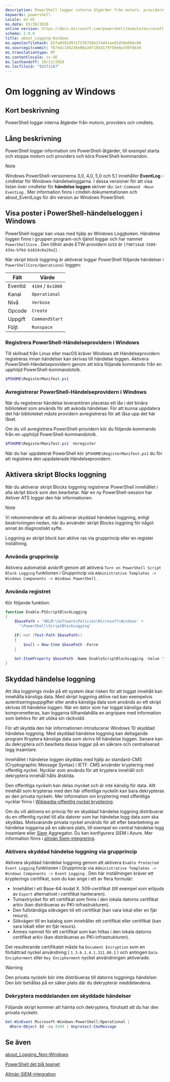 ```yaml
---
description: PowerShell loggar interna åtgärder från motorn, providers och cmdlets.
keywords: powershell
Locale: en-US
ms.date: 03/30/2020
online version: https://docs.microsoft.com/powershell/module/microsoft.powershell.core/about/about_logging_windows?view=powershell-7&WT.mc_id=ps-gethelp
schema: 2.0.0
title: about_Logging-Windows
ms.openlocfilehash: 62fa0592d931f5f675661f4d41ee01df6b89dc06
ms.sourcegitcommit: f874dc1d4236e06a3df195d179f59e0a7d9f8436
ms.translationtype: MT
ms.contentlocale: sv-SE
ms.lasthandoff: 10/13/2020
ms.locfileid: "93271167"
---
```

# <a name="about-logging-windows"></a>Om loggning av Windows

## <a name="short-description"></a>Kort beskrivning

PowerShell loggar interna åtgärder från motorn, providers och cmdlets.

## <a name="long-description"></a>Lång beskrivning

PowerShell loggar information om PowerShell-åtgärder, till exempel starta och stoppa motorn och providers och köra PowerShell-kommandon.

> [!NOTE]
> Windows PowerShell-versionerna 3,0, 4,0, 5,0 och 5,1 innehåller **EventLog** -cmdletar för Windows-händelseloggarna. I dessa versioner för att visa listan över cmdletar för **händelse loggen** skriver du: `Get-Command -Noun EventLog` . Mer information finns i cmdlet-dokumentationen och about_EventLogs för din version av Windows PowerShell.

## <a name="viewing-the-powershell-event-log-entries-on-windows"></a>Visa poster i PowerShell-händelseloggen i Windows

PowerShell-loggar kan visas med hjälp av Windows Loggboken. Händelse loggen finns i gruppen program-och tjänst loggar och har namnet `PowerShellCore` . Den tillhör ande ETW-providern `GUID` är `{f90714a8-5509-434a-bf6d-b1624c8a19a2}` .

När skript block loggning är aktiverat loggar PowerShell följande händelser i `PowerShellCore/Operational` loggen:

|Fält| Värde|
|-|-|
|EventId|`4104` / `0x1008`|
|Kanal|`Operational`|
|Nivå|`Verbose`|
|Opcode|`Create`|
|Uppgift|`CommandStart`|
|Följt|`Runspace`|

### <a name="registering-the-powershell-event-provider-on-windows"></a>Registrera PowerShell-Händelseprovidern i Windows

Till skillnad från Linux eller macOS kräver Windows att Händelseprovidern registreras innan händelser kan skrivas till händelse loggen. Aktivera PowerShell-Händelseprovidern genom att köra följande kommando från en upphöjd PowerShell-kommandotolk.

```powershell
$PSHOME\RegisterManifest.ps1
```

### <a name="unregistering-the-powershell-event-provider-on-windows"></a>Avregistrerar PowerShell-Händelseprovidern i Windows

När du registrerar händelse leverantören placeras ett lås i det binära biblioteket som används för att avkoda händelser. För att kunna uppdatera det här biblioteket måste providern avregistreras för att låsa upp det här låset.

Om du vill avregistrera PowerShell-providern kör du följande kommando från en upphöjd PowerShell-kommandotolk.

```powershell
$PSHOME\RegisterManifest.ps1 -Unregister
```

När du har uppdaterat PowerShell kör `$PSHOME\RegisterManifest.ps1` du för att registrera den uppdaterade Händelseprovidern.

## <a name="enabling-script-block-logging"></a>Aktivera skript Blocks loggning

När du aktiverar skript Blocks loggning registrerar PowerShell innehållet i alla skript block som den bearbetar. När en ny PowerShell-session har Aktiver ATS loggar den här informationen.

> [!NOTE]
> Vi rekommenderar att du aktiverar skyddad händelse loggning, enligt beskrivningen nedan, när du använder skript Blocks loggning för något annat än diagnostiskt syfte.

Loggning av skript block kan aktive ras via grupprincip eller en register inställning.

### <a name="using-group-policy"></a>Använda grupprincip

Aktivera automatisk avskrift genom att aktivera `Turn on PowerShell Script Block
Logging` funktionen i Grupprincip via `Administrative Templates -> Windows
Components -> Windows PowerShell` .

### <a name="using-the-registry"></a>Använda registret

Kör följande funktion:

```powershell
function Enable-PSScriptBlockLogging
{
    $basePath = 'HKLM:\Software\Policies\Microsoft\Windows' +
      '\PowerShell\ScriptBlockLogging'

    if(-not (Test-Path $basePath))
    {
        $null = New-Item $basePath -Force
    }

    Set-ItemProperty $basePath -Name EnableScriptBlockLogging -Value "1"
}
```

## <a name="protected-event-logging"></a>Skyddad händelse loggning

Att öka loggnings nivån på ett system ökar risken för att loggat innehåll kan innehålla känsliga data. Med skript loggning aktive rad kan exempelvis autentiseringsuppgifter eller andra känsliga data som används av ett skript skrivas till händelse loggen. När en dator som har loggat känsliga data komprometteras, kan loggarna tillhandahålla en angripare med information som behövs för att utöka sin räckvidd.

För att skydda den här informationen introducerar Windows 10 skyddad händelse loggning.
Med skyddad händelse loggning kan deltagande program Kryptera känsliga data som skrivs till händelse loggen. Senare kan du dekryptera och bearbeta dessa loggar på en säkrare och centraliserad logg insamlare.

Innehållet i händelse loggen skyddas med hjälp av standard-CMS (Cryptographic Message Syntax) i IETF. CMS använder kryptering med offentlig nyckel. Nycklar som används för att kryptera innehåll och dekryptera innehåll hålls åtskilda.

Den offentliga nyckeln kan delas mycket och är inte känslig för data. Allt innehåll som krypteras med den här offentliga nyckeln kan bara dekrypteras av den privata nyckeln. Mer information om kryptering med offentliga nycklar finns i [Wikipedia-offentlig nyckel kryptering](https://en.wikipedia.org/wiki/Public-key_cryptography).

Om du vill aktivera en princip för en skyddad händelse loggning distribuerar du en offentlig nyckel till alla datorer som har händelse logg data som ska skyddas. Motsvarande privata nyckel används för att efter bearbetning av händelse loggarna på en säkrare plats, till exempel en central händelse logg insamlare eller [Siem][] Aggregator. Du kan konfigurera SIEM i Azure. Mer information finns i [allmän Siem-integrering](/cloud-app-security/siem).

### <a name="enabling-protected-event-logging-via-group-policy"></a>Aktivera skyddad händelse loggning via grupprincip

Aktivera skyddad händelse loggning genom att aktivera `Enable Protected Event Logging` funktionen i Grupprincip via `Administrative Templates -> Windows Components
-> Event Logging` . Den här inställningen kräver ett krypterings certifikat, som du kan ange i ett av flera formulär:

- Innehållet i ett Base-64-kodat X. 509-certifikat (till exempel som erbjuds av `Export` alternativet i certifikat hanteraren).
- Tumavtrycket för ett certifikat som finns i den lokala datorns certifikat arkiv (kan distribueras av PKI-infrastrukturen).
- Den fullständiga sökvägen till ett certifikat (kan vara lokal eller en fjär resurs).
- Sökvägen till en katalog som innehåller ett certifikat eller certifikat (kan vara lokalt eller en fjär resurs).
- Ämnes namnet för ett certifikat som kan hittas i den lokala datorns certifikat arkiv (kan distribueras av PKI-infrastrukturen).

Det resulterande certifikatet måste ha `Document Encryption` som en förbättrad nyckel användning ( `1.3.6.1.4.1.311.80.1` ) och antingen `Data Encipherment` eller `Key
Encipherment` nyckel användningen aktiverade.

> [!WARNING]
> Den privata nyckeln bör inte distribueras till datorns loggnings händelser. Den bör behållas på en säker plats där du dekrypterar meddelandena.

### <a name="decrypting-protected-event-logging-messages"></a>Dekryptera meddelanden om skyddade händelser

Följande skript kommer att hämta och dekryptera, förutsatt att du har den privata nyckeln:

```powershell
Get-WinEvent Microsoft-Windows-PowerShell/Operational |
  Where-Object Id -eq 4104 | Unprotect-CmsMessage
```

## <a name="see-also"></a>Se även

[about_Logging_Non-Windows](about_Logging_Non-Windows.md)

[PowerShell det blå teamet](https://devblogs.microsoft.com/powershell/powershell-the-blue-team/)

[Allmän SIEM-integration](/cloud-app-security/siem)

<!-- link references -->
[SIEM]: https://wikipedia.org/wiki/Security_information_and_event_management
